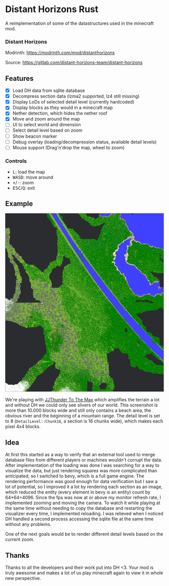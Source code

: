 # Distant Horizons Rust

A reimplementation of some of the datastructures used in the minecraft mod.

### Distant Horizons

Modrinth: https://modrinth.com/mod/distanthorizons

Source: https://gitlab.com/distant-horizons-team/distant-horizons

## Features

- [x] Load DH data from sqlite database
- [x] Decompress section data (lzma2 supported, lz4 still missing)
- [x] Display LoDs of selected detail level (currently hardcoded)
- [x] Display blocks as they would in a minecraft map
- [x] Nether detection, which hides the nether roof
- [x] Move and zoom around the map
- [ ] UI to select world and dimension
- [ ] Select detail level based on zoom
- [ ] Show beacon marker
- [ ] Debug overlay (loading/decompression status, available detail levels)
- [ ] Mouse support (Drag'n'drop the map, wheel to zoom)

### Controls

- <kbd>L</kbd>: load the map
- <kbd>W</kbd><kbd>A</kbd><kbd>S</kbd><kbd>D</kbd>: move around
- <kbd>+</kbd>/<kbd>-</kbd>: zoom
- <kbd>ESC</kbd>/<kbd>Q</kbd>: exit

## Example

<img src="docs/example.png" alt="Top down view of a large minecraft map, where undiscovered areas are still gray"></img>

We're playing with [JJThunder To The Max](https://modrinth.com/datapack/jjthunder-to-the-max) which amplifies the terrain a lot and without DH we could only see slivers of our world. This screenshot is more than 10.000 blocks wide and still only contains a beach area, the obvious river and the beginning of a mountain range.
The detail level is set to 8 (`DetailLevel::Chunk16`, a section is 16 chunks wide), which makes each pixel 4x4 blocks.

## Idea

At first this started as a way to verify that an external tool used to merge database files
from different players or machines wouldn't corrupt the data.
After implementation of the loading was done I was searching for a way to visualize the data,
but just rendering squares was more complicated than anticipated, so I switched to bevy,
which is a full game engine.
The rendering performance was good enough for data verification but I saw a lot of potential,
so I improved it a lot by rendering each section as an image,
which reduced the entity (every element in bevy is an entity) count by 64\*64=4096.
Since the fps was now at or above my monitor refresh rate, I implemented zooming and moving the camera.
To watch it while playing at the same time without needing to copy the database and restarting
the visualizer every time, I implemented reloading.
I was relieved when I noticed DH handled
a second process accessing the sqlite file at the same time without any problems.

One of the next goals would be to render different detail levels based on the current zoom.

## Thanks

Thanks to all the developers and their work put into DH <3. Your mod is truly awesome and makes a lot of us play minecraft again to view it in whole new perspective.
